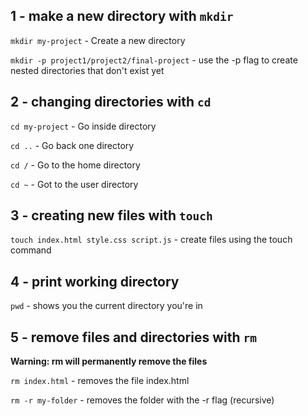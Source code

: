 ## 1 - make a new directory with `mkdir`
`mkdir my-project` - Create a new directory

`mkdir -p project1/project2/final-project` - use the -p flag to create nested directories that don't exist yet
  
## 2 - changing directories with `cd`

`cd my-project` - Go inside directory

`cd ..` - Go back one directory

`cd /` - Go to the home directory

`cd ~` - Got to the user directory

## 3 - creating new files with `touch`
`touch index.html style.css script.js` -  create files using the touch command


## 4 - print working directory
`pwd` - shows you the current directory you're in

## 5 - remove files and directories with `rm`

**Warning: rm will permanently remove the files**

`rm index.html` - removes the file index.html

`rm -r my-folder` - removes the folder with the -r flag (recursive)
